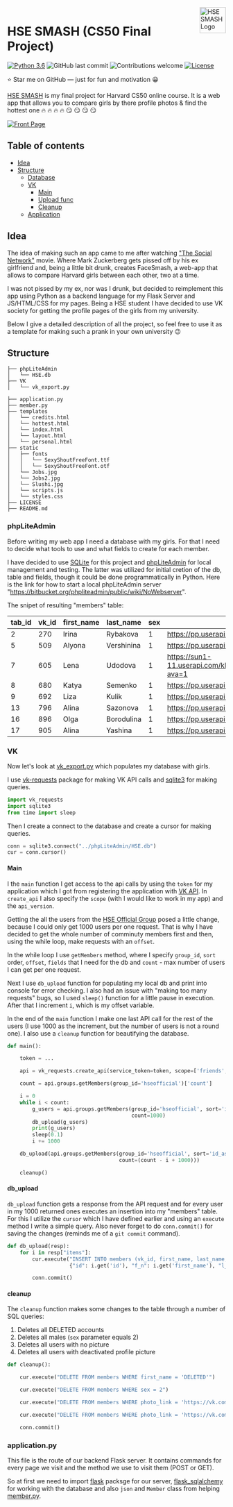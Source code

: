 <a href='https://secure-island-71749.herokuapp.com'>
    <img src='./media/logo.png' alt='HSE SMASH Logo' title='HSE SMASH' align='right' height='60'/>
</a>

# HSE SMASH (CS50 Final Project)
[![Python 3.6](https://img.shields.io/badge/python-3.6-blue.svg)](https://www.python.org/downloads/release/python-360/)
![GitHub last commit](https://img.shields.io/github/last-commit/Snowfighter/CS50-Final-Project)
![Contributions welcome](https://img.shields.io/badge/contributions-welcome-orange.svg)
[![License](https://img.shields.io/badge/license-MIT-blue.svg)](https://opensource.org/licenses/MIT)

:star: Star me on GitHub — just for fun and motivation :grinning:

[HSE SMASH](https://secure-island-71749.herokuapp.com) is my final project for Harvard CS50 online course. It is a web app that allows you to compare girls by there profile photos & find the hottest one :fire: :fire: :fire: :fire: :smirk: :smirk: :smirk: :smirk:

<a href='https://secure-island-71749.herokuapp.com'>
    <img src='./media/front_page.png' alt='Front Page'/>
</a>

## Table of contents

-   [Idea](#idea)
-   [Structure](#structure)
    -   [Database](#phpLiteAdmin)
    -   [VK](#vk)
        - [Main](#main)
        - [Upload func](#db_upload)
        - [Cleanup](#cleanup)
    -   [Application](#application.py)

## Idea

The idea of making such an app came to me after watching ["The Social Network"](https://www.imdb.com/title/tt1285016/) movie. Where Mark Zuckerberg gets pissed off by his ex girlfriend and, being a little bit drunk, creates FaceSmash, a web-app that allows to compare Harvard girls between each other, two at a time. 

I was not pissed by my ex, nor was I drunk, but decided to reimplement this app using Python as a backend language for my Flask Server and JS/HTML/CSS for my pages. Being a HSE student I have decided to use VK society for getting the profile pages of the girls from my university. 

Below I give a detailed description of all the project, so feel free to use it as a template for making such a prank in your own university :wink:

## Structure
```
├── phpLiteAdmin
│   └── HSE.db
├── VK
│   └── vk_export.py

├── application.py
├── member.py
├── templates
│   └── credits.html
│   └── hottest.html
│   └── index.html
│   └── layout.html
│   └── personal.html
├── static
│   ├── fonts
│   │   └── SexyShoutFreeFont.ttf
│   │   └── SexyShoutFreeFont.otf
│   └── Jobs.jpg
│   └── Jobs2.jpg
│   └── Slushi.jpg
│   └── scripts.js
│   └── styles.css
├── LICENSE
├── README.md

```

### phpLiteAdmin
Before writing my web app I need a database with my girls. For that I need to decide what tools to use and what fields to create for each member. 

I have decided to use [SQLite](https://www.sqlite.org/index.html) for this project and [phpLiteAdmin](https://www.phpliteadmin.org) for local management and testing. The latter was utilized for initial cretion of the db, table and fields, though it could be done programmatically in Python. Here is the link for how to start a local phpLiteAdmin server "https://bitbucket.org/phpliteadmin/public/wiki/NoWebserver". 

The snipet of resulting "members" table: 

| tab_id | vk_id | first_name | last_name       | sex | photo_link | rating |
| ------ | ----- | ---------- | --------------  | --- | ---------- | ------ |
| 	2	 | 270	 | Irina	  |   Rybakova	    | 1	  | https://pp.userapi.com/c629116/v629116270/14349/NivavpUia9k.jpg?ava=1	                    | 2.0 |
| 	5	 | 509	 | Alyona	  |   Vershinina	| 1	  | https://pp.userapi.com/c852128/v852128160/2b6c0/pnVQlSodoEE.jpg?ava=1	                    | 0.0 |
| 	7	 | 605	 | Lena	      |   Udodova	    | 1	  | https://sun1-11.userapi.com/kDDxts6O4jouBIScMt4iH7nRVT_JKxzKkv9gaw/_IWoF3dFzlA.jpg?ava=1	| 0.0 |
| 	8	 | 680	 | Katya	  |   Semenko	    | 1	  | https://pp.userapi.com/c627316/v627316680/43095/ZVEhuFxe59Y.jpg?ava=1	                    | 0.0 |
| 	9	 | 692	 | Liza	      |   Kulik	        | 1	  | https://pp.userapi.com/c630416/v630416692/7446/Rbatb84-q9k.jpg?ava=1	                    | 0.0 |
| 	13	 | 796	 | Alina	  |   Sazonova	    | 1	  | https://pp.userapi.com/c638923/v638923796/4ebfc/Pa1bYmNPZgE.jpg?ava=1	                    | 0.0 |
| 	16	 | 896	 | Olga	      |   Borodulina	| 1	  | https://pp.userapi.com/c313/u00896/a_2f90c1d9.jpg?ava=1	                                    | 0.0 |
| 	17	 | 905	 | Alina	  |   Yashina	    | 1	  | https://pp.userapi.com/c824504/v824504324/1a43e4/x0DNcr_UhG0.jpg?ava=1	                    | 0.0 |

### VK
Now let's look at [vk_export.py](./VK/vk_export.py) which populates my database with girls. 

I use [vk-requests](https://pypi.org/project/vk-requests/) package for making VK API calls and [sqlite3](https://docs.python.org/3/library/sqlite3.html) for making queries. 

``` python
import vk_requests
import sqlite3
from time import sleep
```
Then I create a connect to the database and create a cursor for making queries.

```python
conn = sqlite3.connect("../phpLiteAdmin/HSE.db")
cur = conn.cursor()
```
#### Main

I the `main` function I get access to the api calls by using the `token` for my application which I got from registering the application with [VK API](https://vk.com/dev/access_token). In `create_api` I also specify the `scope` (with I would like to work in my app) and the `api_version`.

Getting the all the users from the [HSE Official Group](https://vk.com/hseofficial) posed a little change, because I could only get 1000 users per one request. That is why I have decided to get the whole number of comminuty members first  and then, using the while loop, make requests with an `offset`. 

In the while loop I use `getMembers` method, where I specify `group_id`, `sort` order, `offset`, `fields` that I need for the db and `count` - max number of users I can get per one request.

Next I use `db_upload` function for populating my local db and print into console for error checking. I also had an issue with "making too many requests" bugs, so I used `sleep()` function for a little pause in execution. After that I increment `i`, which is my offset variable.

In the end of the `main` function I make one last API call for the rest of the users (I use 1000 as the increment, but the number of users is not a round one). I also use a `cleanup` function for beautifying the database. 

``` python
def main():

    token = ...

    api = vk_requests.create_api(service_token=token, scope=['friends', 'photos', 'groups', 'offline'], api_version='5.92')

    count = api.groups.getMembers(group_id='hseofficial')['count']

    i = 0
    while i < count:
        g_users = api.groups.getMembers(group_id='hseofficial', sort='id_asc', offset=i, fields=['sex', 'photo_max_orig', 'bday'],
                                        count=1000)
        db_upload(g_users)
        print(g_users)
        sleep(0.1)
        i += 1000

    db_upload(api.groups.getMembers(group_id='hseofficial', sort='id_asc', offset=(i-1000), fields=['sex', 'photo_max_orig'],
                                    count=(count - i + 1000)))

    cleanup()
```

#### db_upload
`db_upload` function gets a response from the API request and for every user in my 1000 returned ones executes an insertion into my "members" table. For this I utilize the `cursor` which I have defined earlier and using an `execute` method I write a simple query. Also never forget to do `conn.commit()` for saving the changes (reminds me of a `git commit` command).   

```python
def db_upload(resp):
    for i in resp["items"]:
        cur.execute("INSERT INTO members (vk_id, first_name, last_name, sex, photo_link) VALUES (:id, :f_n, :l_n, :s, :p_l)",
                    {"id": i.get('id'), "f_n": i.get('first_name'), "l_n": i.get('last_name'), "s": i.get("sex"), "p_l": i.get("photo_max_orig")})

        conn.commit()
```

#### cleanup

The `cleanup` function makes some changes to the table through a number of SQL queries:

1. Deletes all DELETED accounts
2. Deletes all males (`sex` parameter equals 2)
3. Deletes all users with no picture
4. Deletes all users with deactivated profile picture

```python
def cleanup():

    cur.execute("DELETE FROM members WHERE first_name = 'DELETED'")

    cur.execute("DELETE FROM members WHERE sex = 2")

    cur.execute("DELETE FROM members WHERE photo_link = 'https://vk.com/images/camera_400.png?ava=1'")

    cur.execute("DELETE FROM members WHERE photo_link = 'https://vk.com/images/deactivated_400.png'")

    conn.commit()
```

### application.py
This file is the route of our backend Flask server. It contains commands for every page we visit and the method we use to visit them (POST or GET).

So at first we need to import [flask](https://flask.palletsprojects.com/en/1.1.x/) packsge for our server, [flask_sqlalchemy](https://flask-sqlalchemy.palletsprojects.com/en/2.x/) for working with the database and also `json` and `Member` class from helping [member.py](./member.py).

